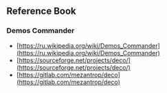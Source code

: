 
## Reference Book

### Demos Commander

* [https://ru.wikipedia.org/wiki/Demos_Commander](https://ru.wikipedia.org/wiki/Demos_Commander)
* [https://sourceforge.net/projects/deco/](https://sourceforge.net/projects/deco/)
* [https://gitlab.com/mezantrop/deco](https://gitlab.com/mezantrop/deco)
